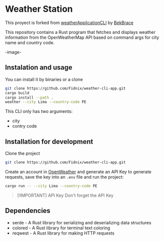 # Weather Station

This proyect is forked from [weatherApplicationCLI](https://github.com/BekBrace/weatherApplicationCLI) by [BekBrace](https://github.com/BekBrace)

This repository contains a Rust program that fetches and displays weather information from the OpenWeatherMap API based on command args for city name and country code.

-image-

## Instalation and usage

You can install it by binaries or a clone

```bash
git clone https://github.com/Fidnix/weather-cli-app.git
cargo build
cargo install --path .
weather --city Lima --country-code PE
```

This CLI only has two arguments:
* city
* contry code

## Installation for development

Clone the project

```bash
git clone https://github.com/Fidnix/weather-cli-app.git
```

Create an account in [OpenWeather](https://openweathermap.org/) and generate an API Key to generate requests, save the key into an `.env` file and run the project:

```bash
cargo run -- --city Lima --country-code PE
```

> [!IMPORTANT] API Key
> Don't forget the API Key

## Dependencies
* serde - A Rust library for serializing and deserializing data structures
* colored - A Rust library for terminal text coloring
* reqwest - A Rust library for making HTTP requests
